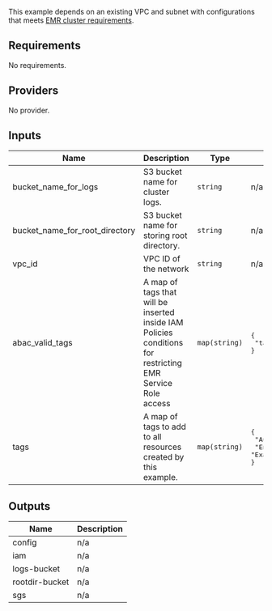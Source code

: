 This example depends on an existing VPC and subnet with configurations that meets [EMR cluster requirements](https://aws.amazon.com/blogs/big-data/launching-and-running-an-amazon-emr-cluster-inside-a-vpc/).

<!-- BEGINNING OF PRE-COMMIT-TERRAFORM DOCS HOOK -->
## Requirements

No requirements.

## Providers

No provider.

## Inputs

| Name | Description | Type | Default | Required |
|------|-------------|------|---------|:--------:|
| bucket\_name\_for\_logs | S3 bucket name for cluster logs. | `string` | n/a | yes |
| bucket\_name\_for\_root\_directory | S3 bucket name for storing root directory. | `string` | n/a | yes |
| vpc\_id | VPC ID of the network | `string` | n/a | yes |
| abac\_valid\_tags | A map of tags that will be inserted inside IAM Policies conditions for restricting EMR Service Role access | `map(string)` | <pre>{<br>  "tamr.com/role": "emr"<br>}</pre> | no |
| tags | A map of tags to add to all resources created by this example. | `map(string)` | <pre>{<br>  "Author": "Tamr",<br>  "Environment": "Example"<br>}</pre> | no |

## Outputs

| Name | Description |
|------|-------------|
| config | n/a |
| iam | n/a |
| logs-bucket | n/a |
| rootdir-bucket | n/a |
| sgs | n/a |

<!-- END OF PRE-COMMIT-TERRAFORM DOCS HOOK -->
